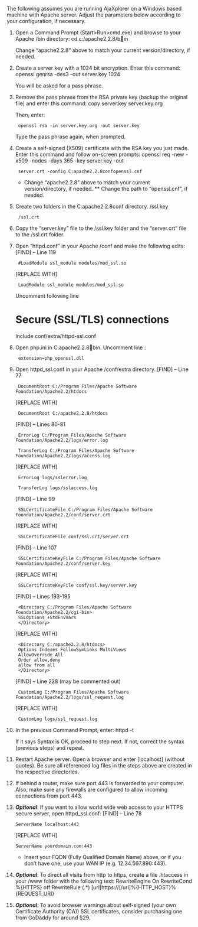 The following assumes you are running AjaXplorer on a Windows based machine with Apache server. Adjust the parameters below according to your configuration, if necessary.

1. Open a Command Prompt (Start>Run>cmd.exe) and browse to your Apache /bin directory:
		cd c:/apache2.2.8/bin

	Change “apache2.2.8” above to match your current version/directory, if needed.

2. Create a server key with a 1024 bit encryption. Enter this command:
		openssl genrsa -des3 -out server.key 1024

	You will be asked for a pass phrase.

3. Remove the pass phrase from the RSA private key (backup the original file) and enter this command:
		copy server.key server.key.org

	Then, enter:

		openssl rsa -in server.key.org -out server.key

	Type the pass phrase again, when prompted.

4. Create a self-signed (X509) certificate with the RSA key you just made. Enter this command and follow on-screen prompts:
		openssl req -new -x509 -nodes -days 365 -key server.key -out


		server.crt -config C:apache2.2.8confopenssl.cnf

	* Change “apache2.2.8” above to match your current version/directory, if needed.
	** Change the path to “openssl.cnf”, if needed.

5. Create two folders in the C:apache2.2.8conf directory.
		/ssl.key


		/ssl.crt

6. Copy the “server.key” file to the /ssl.key folder and the “server.crt” file to the /ssl.crt folder.
7. Open “httpd.conf” in your Apache /conf and make the following edits:
	[FIND] – Line 119

		#LoadModule ssl_module modules/mod_ssl.so

	[REPLACE WITH]

		LoadModule ssl_module modules/mod_ssl.so

	Uncomment following line
	# Secure (SSL/TLS) connections
	Include conf/extra/httpd-ssl.conf

8. Open php.ini in C:apache2.2.8bin.
	Uncomment line :

		extension=php_openssl.dll

9. Open httpd_ssl.conf in your Apache /conf/extra directory.
	[FIND] – Line 77

		DocumentRoot C:/Program Files/Apache Software Foundation/Apache2.2/htdocs

	[REPLACE WITH]

		DocumentRoot C:/apache2.2.8/htdocs

	[FIND] – Lines 80-81

		ErrorLog C:/Program Files/Apache Software Foundation/Apache2.2/logs/error.log

		TransferLog C:/Program Files/Apache Software Foundation/Apache2.2/logs/access.log

	[REPLACE WITH]

		ErrorLog logs/sslerror.log

		TransferLog logs/sslaccess.log

	[FIND] – Line 99

		SSLCertificateFile C:/Program Files/Apache Software Foundation/Apache2.2/conf/server.crt

	[REPLACE WITH]

		SSLCertificateFile conf/ssl.crt/server.crt

	[FIND] – Line 107

		SSLCertificateKeyFile C:/Program Files/Apache Software Foundation/Apache2.2/conf/server.key

	[REPLACE WITH]

		SSLCertificateKeyFile conf/ssl.key/server.key

	[FIND] – Lines 193-195

		<Directory C:/Program Files/Apache Software Foundation/Apache2.2/cgi-bin>
		SSLOptions +StdEnvVars
		</Directory>

	[REPLACE WITH]

		<Directory C:/apache2.2.8/htdocs>
		Options Indexes FollowSymLinks MultiViews
		AllowOverride All
		Order allow,deny
		allow from all
		</Directory>

	[FIND] – Line 228 (may be commented out)

		CustomLog C:/Program Files/Apache Software Foundation/Apache2.2/logs/ssl_request.log

	[REPLACE WITH]

		CustomLog logs/ssl_request.log

10. In the previous Command Prompt, enter:
		httpd -t

	If it says Syntax is OK, proceed to step next. If not, correct the syntax (previous steps) and repeat.

11. Restart Apache server. Open a browser and enter [localhost] (without quotes). Be sure all referenced log files in the steps above are created in the respective directories.
12. If behind a router, make sure port 443 is forwarded to your computer. Also, make sure any firewalls are configured to allow incoming connections from port 443.
13. **_Optional_**: If you want to allow world wide web access to your HTTPS secure server, open httpd_ssl.conf:
	[FIND] – Line 78

		ServerName localhost:443

	[REPLACE WITH]

		ServerName yourdomain.com:443

	* Insert your FQDN (Fully Qualified Domain Name) above, or if you don’t have one, use your WAN IP (e.g. 12.34.567.890:443).

14. **_Optional_**: To direct all visits from http to https, create a file .htaccess in your /www folder with the following text:
		RewriteEngine On
		RewriteCond %{HTTPS} off
		RewriteRule (.*) [url]https://[/url]%{HTTP_HOST}%{REQUEST_URI}

15. **_Optional_**: To avoid browser warnings about self-signed (your own Certificate Authority (CA)) SSL certificates, consider purchasing one from GoDaddy for around $29.